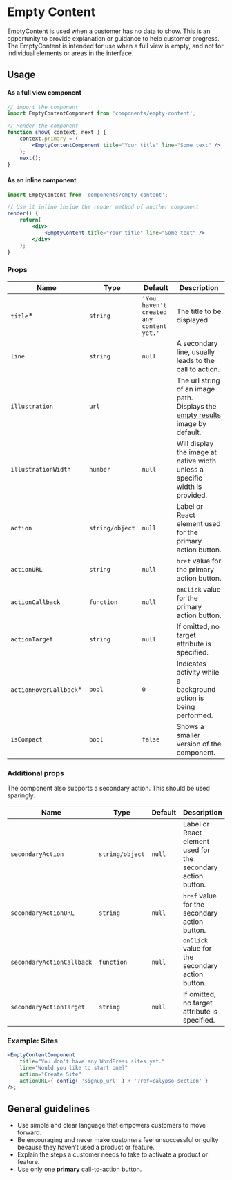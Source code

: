 # Empty Content

EmptyContent is used when a customer has no data to show. This is an opportunity to provide explanation or guidance to help customer progress. The EmptyContent is intended for use when a full view is empty, and not for individual elements or areas in the interface.

## Usage

#### As a full view component

```jsx
// import the component
import EmptyContentComponent from 'components/empty-content';

// Render the component
function show( context, next ) {
	context.primary = (
		<EmptyContentComponent title="Your title" line="Some text" />
	);
	next();
}
```

#### As an inline component

```jsx
import EmptyContent from 'components/empty-content';

// Use it inline inside the render method of another component
render() {
	return(
		<div>
			<EmptyContent title="Your title" line="Some text" />
		</div>
	);
}
```

### Props

| Name                    | Type            | Default                                  | Description                                                                                                                                   |
| ----------------------- | --------------- | ---------------------------------------- | --------------------------------------------------------------------------------------------------------------------------------------------- |
| `title`\*               | `string`        | `'You haven't created any content yet.'` | The title to be displayed.                                                                                                                    |
| `line`                  | `string`        | `null`                                   | A secondary line, usually leads to the call to action.                                                                                        |
| `illustration`          | `url`           |                                          | The url string of an image path. Displays the [empty results](/calypso/images/illustrations/illustration-empty-results.svg) image by default. |
| `illustrationWidth`     | `number`        | `null`                                   | Will display the image at native width unless a specific width is provided.                                                                   |
| `action`                | `string/object` | `null`                                   | Label or React element used for the primary action button.                                                                                    |
| `actionURL`             | `string`        | `null`                                   | `href` value for the primary action button.                                                                                                   |
| `actionCallback`        | `function`      | `null`                                   | `onClick` value for the primary action button.                                                                                                |
| `actionTarget`          | `string`        | `null`                                   | If omitted, no target attribute is specified.                                                                                                 |
| `actionHoverCallback`\* | `bool`          | `0`                                      | Indicates activity while a background action is being performed.                                                                              |
| `isCompact`             | `bool`          | `false`                                  | Shows a smaller version of the component.                                                                                                     |

### Additional props

The component also supports a secondary action. This should be used sparingly.

| Name                      | Type            | Default | Description                                                  |
| ------------------------- | --------------- | ------- | ------------------------------------------------------------ |
| `secondaryAction`         | `string/object` | `null`  | Label or React element used for the secondary action button. |
| `secondaryActionURL`      | `string`        | `null`  | `href` value for the secondary action button.                |
| `secondaryActionCallback` | `function`      | `null`  | `onClick` value for the secondary action button.             |
| `secondaryActionTarget`   | `string`        | `null`  | If omitted, no target attribute is specified.                |

### Example: Sites

```jsx
<EmptyContentComponent
	title="You don't have any WordPress sites yet."
	line="Would you like to start one?"
	action="Create Site"
	actionURL={ config( 'signup_url' ) + '?ref=calypso-section' }
/>;
```

## General guidelines

- Use simple and clear language that empowers customers to move forward.
- Be encouraging and never make customers feel unsuccessful or guilty because they haven’t used a product or feature.
- Explain the steps a customer needs to take to activate a product or feature.
- Use only one **primary** call-to-action button.
